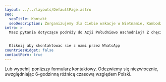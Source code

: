```yaml
---
layout: ../../layouts/DefaultPage.astro
seo:
  seoTitle: Kontakt
  seoDescription: Zorganizujemy dla Ciebie wakacje w Wietnamie, Kambodży i Laosie.
intro: >
  Masz pytania dotyczące podróży do Azji Południowo Wschodniej? Z chęcią podzielimy się naszą wiedzą.


  Kliknij aby skontaktowac sie z nami przez WhatsApp
countriesWidget: false
contactForm: true
---
```


Lub wypełnij poniższy formularz kontaktowy. Odezwiemy się niezwłocznie, uwzględniając 6-godzinną różnicę czasową względem Polski.
